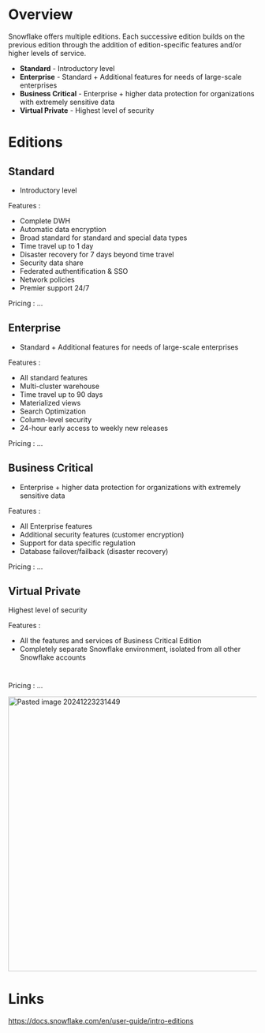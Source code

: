 # Overview 

Snowflake offers multiple editions. Each successive edition builds on the previous edition through the addition of edition-specific features and/or higher levels of service. 
  
* **Standard** - Introductory level
* **Enterprise** - Standard +  Additional features for needs of large-scale enterprises
* **Business Critical**  -  Enterprise + higher data protection for organizations with extremely sensitive data 
* **Virtual Private**  -  Highest level of security

# Editions 

## Standard 

* Introductory level

Features : 

- Complete DWH 
- Automatic data encryption 
- Broad standard for standard and special data types 
- Time travel up to 1 day 
- Disaster recovery for 7 days  beyond time travel 
- Security data share 
- Federated authentification & SSO
- Network policies 
- Premier support 24/7 


Pricing : ... 

## Enterprise 

*  Standard +  Additional features for needs of large-scale enterprises
  
Features :

- All standard features 
- Multi-cluster warehouse 
- Time travel up to 90 days 
- Materialized views 
- Search Optimization 
- Column-level security 
- 24-hour early access to weekly new releases
  
Pricing : 
... 

## Business Critical 
* Enterprise + higher data protection for organizations with extremely sensitive data 

Features : 
- All Enterprise features 
- Additional security features (customer encryption)
- Support for data specific regulation
- Database failover/failback (disaster recovery)

Pricing : 
... 
## Virtual Private 
Highest level of security 

Features : 
 - All the features and services of Business Critical Edition
 - Completely separate Snowflake environment, isolated from all other Snowflake accounts

# 
Pricing : 
... 

<img width="557" alt="Pasted image 20241223231449" src="https://github.com/user-attachments/assets/e2c98002-54cb-4e0b-87d9-5dc046f64bfd" />

# Links 
https://docs.snowflake.com/en/user-guide/intro-editions
